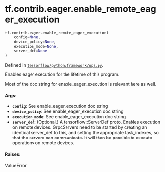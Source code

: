 <div itemscope itemtype="http://developers.google.com/ReferenceObject">
<meta itemprop="name" content="tf.contrib.eager.enable_remote_eager_execution" />
<meta itemprop="path" content="Stable" />
</div>

# tf.contrib.eager.enable_remote_eager_execution

``` python
tf.contrib.eager.enable_remote_eager_execution(
    config=None,
    device_policy=None,
    execution_mode=None,
    server_def=None
)
```



Defined in [`tensorflow/python/framework/ops.py`](https://www.tensorflow.org/code/tensorflow/python/framework/ops.py).

Enables eager execution for the lifetime of this program.

Most of the doc string for enable_eager_execution is relevant here as well.
#### Args:

* <b>`config`</b>: See enable_eager_execution doc string
* <b>`device_policy`</b>: See enable_eager_execution doc string
* <b>`execution_mode`</b>: See enable_eager_execution doc string
* <b>`server_def`</b>: (Optional.) A tensorflow::ServerDef proto.
    Enables execution on remote devices. GrpcServers need to be started by
    creating an identical server_def to this, and setting the appropriate
    task_indexes, so that the servers can communicate. It will then be
    possible to execute operations on remote devices.


#### Raises:

ValueError